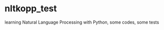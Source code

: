 nltkopp_test
============

learning Natural Language Processing with Python, some codes, some tests
